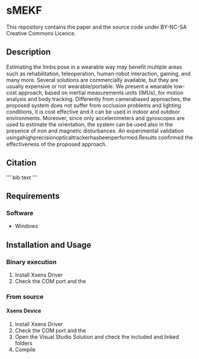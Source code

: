 # sMEKF

This repository contains the paper and the source code under BY-NC-SA Creative Commons Licence.

## Description
Estimating the limbs pose in a wearable way may beneﬁt multiple areas such as rehabilitation, teleoperation, human-robot interaction, gaming, and many more. Several solutions are commercially available, but they are usually expensive or not wearable/portable. We present a wearable low-cost approach, based on inertial measurements units (IMUs), for motion analysis and body tracking. Differently from camerabased approaches, the proposed system does not suffer from occlusion problems and lighting conditions, it is cost effective and it can be used in indoor and outdoor environments. Moreover, since only accelerometers and gyroscopes are used to estimate the orientation, the system can be used also in the presence of iron and magnetic disturbances. An experimental validation usingahighprecisionopticaltrackerhasbeenperformed.Results conﬁrmed the effectiveness of the proposed approach. 

## Citation
''' bib text '''

## Requirements
### Software
* Windows

## Installation and Usage

### Binary execution

1. Install Xsens Driver
2. Check the COM port and the 

### From source

#### Xsens Device
1. Install Xsens Driver
2. Check the COM port and the 
3. Open the Visual Studio Solution and check the included and linked folders
4. Compile
